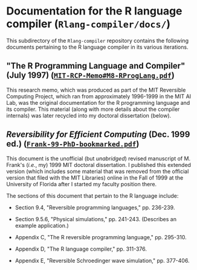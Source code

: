 # Documentation for the R language compiler (`Rlang-compiler/docs/`)

This subdirectory of the `Rlang-compiler` repository contains the following
documents pertaining to the R language compiler in its various iterations.

## "The R Programming Language and Compiler" (July 1997) ([`MIT-RCP-Memo#M8-RProgLang.pdf`](MIT-RCP-Memo#M8-RProgLang.pdf "MIT RCP Memo#M8"))

This research memo, which was produced as part of the MIT Reversible Computing Project, 
which ran from approximately 1996-1999 in the MIT AI Lab, was the original documentation 
for the R programming language and its compiler.  This material (along with more details
about the compiler internals) was later recycled into my doctoral dissertation (below).

## _Reversibility for Efficient Computing_ (Dec. 1999 ed.) ([`Frank-99-PhD-bookmarked.pdf`](Frank-99-PhD-bookmarked.pdf "dissertation PDF"))

This document is the unofficial (but *unabridged*) revised manuscript of M. Frank's (*i.e.*, my) 1999 
MIT doctoral dissertation.  I published this extended version (which includes some material that was
removed from the official version that filed with the MIT Libraries) online in the Fall of 1999 at 
the University of Florida after I started my faculty position there.

The sections of this document that pertain to the R language include:

* Section 9.4, "Reversible programming languages," pp. 236-239.
	
* Section 9.5.6, "Physical simulations," pp. 241-243. (Describes an example application.)
	
* Appendix C, "The R reversible programming language," pp. 295-310.
	
* Appendix D, "The R language compiler," pp. 311-376.
	
* Appendix E, "Reversible Schroedinger wave simulation," pp. 377-406.



